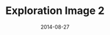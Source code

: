 ---
title: Exploration Image 2
date: 2014-08-27
template: image.html
collection: trial
language: en-us
image_url: http://placehold.it/350x150
image_link: http://elderscrollsonline.com
image_caption: Caption 2
---